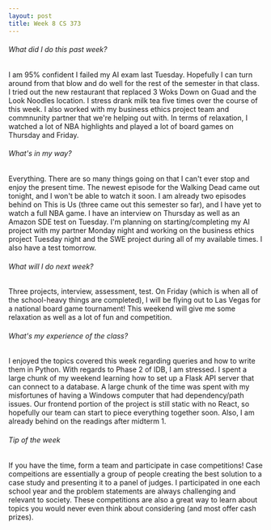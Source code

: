 ```yaml
---
layout: post
title: Week 8 CS 373
---
```


###### What did I do this past week?
I am 95% confident I failed my AI exam last Tuesday. Hopefully I can turn around from that blow and do well for the rest of the semester in that class. I tried out the new restaurant that replaced 3 Woks Down on Guad and the Look Noodles location. I stress drank milk tea five times over the course of this week. I also worked with my business ethics project team and commnunity partner that we're helping out with. In terms of relaxation, I watched a lot of NBA highlights and played a lot of board games on Thursday and Friday.

###### What's in my way?
Everything. There are so many things going on that I can't ever stop and enjoy the present time. The newest episode for the Walking Dead came out tonight, and I won't be able to watch it soon. I am already two episodes behind on This is Us (three came out this semester so far), and I have yet to watch a full NBA game. I have an interview on Thursday as well as an Amazon SDE test on Tuesday. I'm planning on starting/completing my AI project with my partner Monday night and working on the business ethics project Tuesday night and the SWE project during all of my available times. I also have a test tomorrow.

###### What will I do next week?
Three projects, interview, assessment, test. On Friday (which is when all of the school-heavy things are completed), I will be flying out to Las Vegas for a national board game tournament! This weekend will give me some relaxation as well as a lot of fun and competition.

###### What's my experience of the class?
I enjoyed the topics covered this week regarding queries and how to write them in Python. With regards to Phase 2 of IDB, I am stressed. I spent a large chunk of my weekend learning how to set up a Flask API server that can connect to a database. A large chunk of the time was spent with my misfortunes of having a Windows computer that had dependency/path issues. Our frontend portion of the project is still static with no React, so hopefully our team can start to piece everything together soon. Also, I am already behind on the readings after midterm 1.

###### Tip of the week
If you have the time, form a team and participate in case competitions! Case compeitions are essentially a group of people creating the best solution to a case study and presenting it to a panel of judges. I participated in one each school year and the problem statements are always challenging and relevant to society. These competitions are also a great way to learn about topics you would never even think about considering (and most offer cash prizes).

